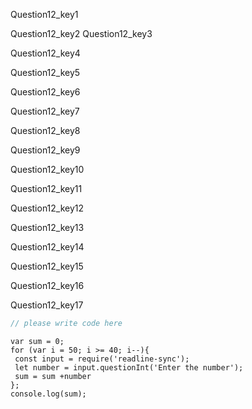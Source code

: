 Question12_key1


Question12_key2
Question12_key3


Question12_key4


Question12_key5


Question12_key6


Question12_key7


Question12_key8


Question12_key9


Question12_key10


Question12_key11


Question12_key12


Question12_key13


Question12_key14


Question12_key15


Question12_key16


Question12_key17



```javascript
// please write code here
```

```solution
var sum = 0;
for (var i = 50; i >= 40; i--){
 const input = require('readline-sync');
 let number = input.questionInt('Enter the number');
 sum = sum +number
};
console.log(sum);

```